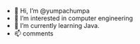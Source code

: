 - 👋 Hi, I’m @yumpachumpa
- 👀 I’m interested in computer engineering
- 🌱 I’m currently learning Java. 
- 📫 comments

<!---
yumpachumpa/yumpachumpa is a ✨ special ✨ repository because its `README.md` (this file) appears on your GitHub profile.
You can click the Preview link to take a look at your changes.
--->
